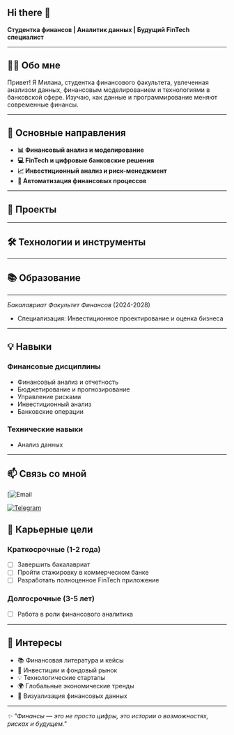 ## Hi there 👋

**Студентка финансов | Аналитик данных | Будущий FinTech специалист**

---

## 🧑‍🎓 Обо мне

Привет! Я Милана, студентка финансового факультета, увлеченная анализом данных, финансовым моделированием и технологиями в банковской сфере. Изучаю, как данные и программирование меняют современные финансы.

---

## 🚀 Основные направления

- **📊 Финансовый анализ и моделирование**
- **💻 FinTech и цифровые банковские решения**
- **📈 Инвестиционный анализ и риск-менеджмент**
- **🐍 Автоматизация финансовых процессов**

---

## 💼 Проекты

---

## 🛠️ Технологии и инструменты


---

## 📚 Образование

****  
*Бакалавриат Факультет Финансов* (2024-2028)  
- Специализация: Инвестиционное проектирование и оценка бизнеса

---

## 💡 Навыки

### Финансовые дисциплины
- Финансовый анализ и отчетность
- Бюджетирование и прогнозирование
- Управление рисками
- Инвестиционный анализ
- Банковские операции

### Технические навыки
- Анализ данных

---

## 📫 Связь со мной

[![Email]()

[![Telegram](https://img.shields.io/badge/Telegram-26A5E4?style=for-the-badge&logo=telegram&logoColor=white)](https://t.me/anna_finance)


## 🎯 Карьерные цели

### Краткосрочные (1-2 года)
- [ ] Завершить бакалавриат 
- [ ] Пройти стажировку в коммерческом банке
- [ ] Разработать полноценное FinTech приложение

### Долгосрочные (3-5 лет)
- [ ] Работа в роли финансового аналитика
---

## 🌟 Интересы

- 📚 Финансовая литература и кейсы
- 🎯 Инвестиции и фондовый рынок
- 💡 Технологические стартапы
- 🌍 Глобальные экономические тренды
- 🎨 Визуализация финансовых данных

---

*✨ "Финансы — это не просто цифры, это истории о возможностях, рисках и будущем."*
